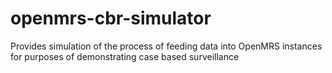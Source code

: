 # openmrs-cbr-simulator
Provides simulation of the process of feeding data into OpenMRS instances for purposes of demonstrating case based surveillance
